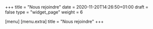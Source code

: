 +++
title = "Nous rejoindre"
date = 2020-11-20T14:26:50+01:00
draft = false
type = "widget_page"
weight = 6

[menu]
	[menu.extra]
		title = "Nous rejoindre"
+++
